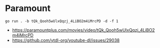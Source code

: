 # Paramount

~~~
go run . -b tQk_Qooh5wUlxQqzj_4LiBO2m4iMrcPD -d -f 1
~~~

- <https://paramountplus.com/movies/video/tQk_Qooh5wUlxQqzj_4LiBO2m4iMrcPD>
- https://github.com/ytdl-org/youtube-dl/issues/29038

